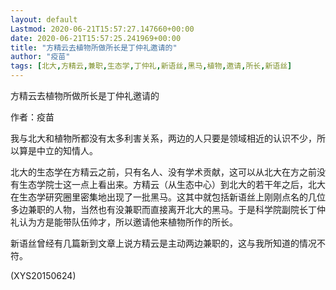 ```yaml
---
layout: default
Lastmod: 2020-06-21T15:57:27.147660+00:00
date: 2020-06-21T15:57:25.241969+00:00
title: "方精云去植物所做所长是丁仲礼邀请的"
author: "疫苗"
tags: [北大,方精云,兼职,生态学,丁仲礼,新语丝,黑马,植物,邀请,所长,新语丝]
---
```


方精云去植物所做所长是丁仲礼邀请的

作者：疫苗

我与北大和植物所都没有太多利害关系，两边的人只要是领域相近的认识不少，所以算是中立的知情人。

北大的生态学在方精云之前，只有名人、没有学术贡献，这可以从北大在方之前没有生态学院士这一点上看出来。方精云（从生态中心）到北大的若干年之后，北大在生态学研究圈里密集地出现了一批黑马。这其中就包括新语丝上刚刚点名的几位多边兼职的人物，当然也有没兼职而直接离开北大的黑马。于是科学院副院长丁仲礼认为方是能带队伍帅才，所以邀请他来植物所作的所长。

新语丝曾经有几篇新到文章上说方精云是主动两边兼职的，这与我所知道的情况不符。

(XYS20150624)


